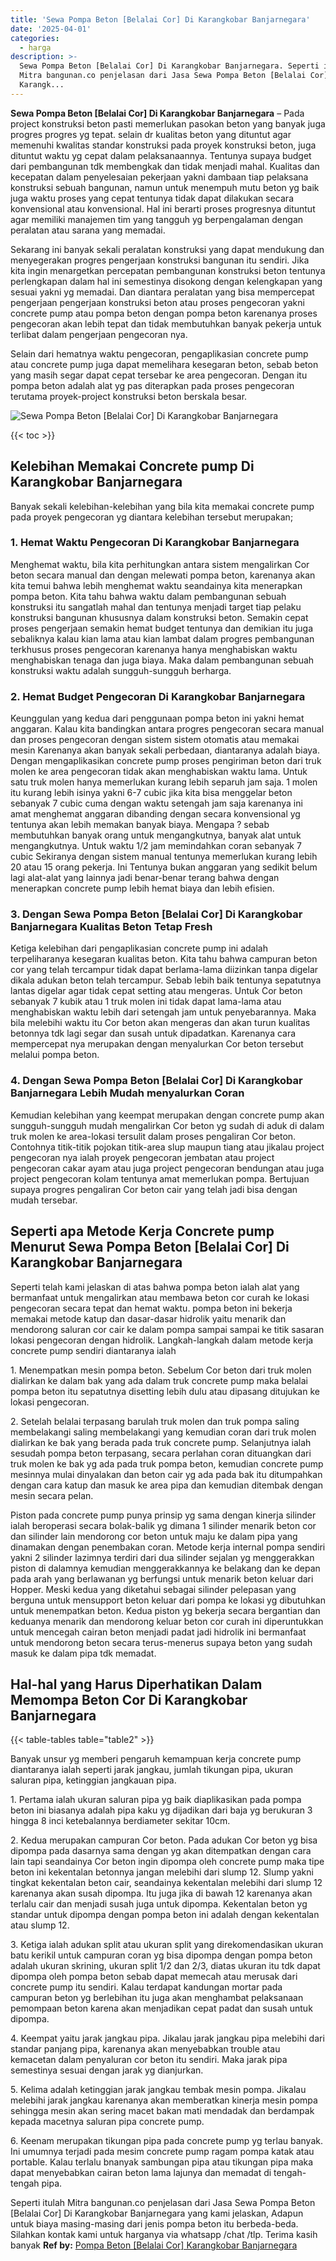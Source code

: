 ```yaml
---
title: 'Sewa Pompa Beton [Belalai Cor] Di Karangkobar Banjarnegara'
date: '2025-04-01'
categories:
  - harga
description: >-
  Sewa Pompa Beton [Belalai Cor] Di Karangkobar Banjarnegara. Seperti itulah
  Mitra bangunan.co penjelasan dari Jasa Sewa Pompa Beton [Belalai Cor] Di
  Karangk...
---
```


**Sewa Pompa Beton \[Belalai Cor\] Di Karangkobar Banjarnegara** – Pada project konstruksi beton pasti memerlukan pasokan beton yang banyak juga progres progres yg tepat. selain dr kualitas beton yang dituntut agar memenuhi kwalitas standar konstruksi pada proyek konstruksi beton, juga dituntut waktu yg cepat dalam pelaksanaannya. Tentunya supaya budget dari pembangunan tdk membengkak dan tidak menjadi mahal. Kualitas dan kecepatan dalam penyelesaian pekerjaan yakni dambaan tiap pelaksana konstruksi sebuah bangunan, namun untuk menempuh mutu beton yg baik juga waktu proses yang cepat tentunya tidak dapat dilakukan secara konvensional atau konvensional. Hal ini berarti proses progresnya dituntut agar memiliki manajemen tim yang tangguh yg berpengalaman dengan peralatan atau sarana yang memadai.

Sekarang ini banyak sekali peralatan konstruksi yang dapat mendukung dan menyegerakan progres pengerjaan konstruksi bangunan itu sendiri. Jika kita ingin menargetkan percepatan pembangunan konstruksi beton tentunya perlengkapan dalam hal ini semestinya disokong dengan kelengkapan yang sesuai yakni yg memadai. Dan diantara peralatan yang bisa mempercepat pengerjaan pengerjaan konstruksi beton atau proses pengecoran yakni concrete pump atau pompa beton dengan pompa beton karenanya proses pengecoran akan lebih tepat dan tidak membutuhkan banyak pekerja untuk terlibat dalam pengerjaan pengecoran nya.

Selain dari hematnya waktu pengecoran, pengaplikasian concrete pump atau concrete pump juga dapat memelihara kesegaran beton, sebab beton yang masih segar dapat cepat tersebar ke area pengecoran. Dengan itu pompa beton adalah alat yg pas diterapkan pada proses pengecoran terutama proyek-project konstruksi beton berskala besar.

![Sewa Pompa Beton [Belalai Cor] Di Karangkobar Banjarnegara](/images/sewa-concrete-pump-25.png)

{{< toc >}}

## Kelebihan Memakai Concrete pump Di Karangkobar Banjarnegara

Banyak sekali kelebihan-kelebihan yang bila kita memakai concrete pump pada proyek pengecoran yg diantara kelebihan tersebut merupakan;

### 1\. Hemat Waktu Pengecoran Di Karangkobar Banjarnegara

Menghemat waktu, bila kita perhitungkan antara sistem mengalirkan Cor beton secara manual dan dengan melewati pompa beton, karenanya akan kita temui bahwa lebih menghemat waktu seandainya kita menerapkan pompa beton. Kita tahu bahwa waktu dalam pembangunan sebuah konstruksi itu sangatlah mahal dan tentunya menjadi target tiap pelaku konstruksi bangunan khususnya dalam konstruksi beton. Semakin cepat proses pengerjaan semakin hemat budget tentunya dan demikian itu juga sebaliknya kalau kian lama atau kian lambat dalam progres pembangunan terkhusus proses pengecoran karenanya hanya menghabiskan waktu menghabiskan tenaga dan juga biaya. Maka dalam pembangunan sebuah konstruksi waktu adalah sungguh-sungguh berharga.

### 2\. Hemat Budget Pengecoran Di Karangkobar Banjarnegara

Keunggulan yang kedua dari penggunaan pompa beton ini yakni hemat anggaran. Kalau kita bandingkan antara progres pengecoran secara manual dan proses pengecoran dengan sistem sistem otomatis atau memakai mesin Karenanya akan banyak sekali perbedaan, diantaranya adalah biaya. Dengan mengaplikasikan concrete pump proses pengiriman beton dari truk molen ke area pengecoran tidak akan menghabiskan waktu lama. Untuk satu truk molen hanya memerlukan kurang lebih separuh jam saja. 1 molen itu kurang lebih isinya yakni 6-7 cubic jika kita bisa menggelar beton sebanyak 7 cubic cuma dengan waktu setengah jam saja karenanya ini amat menghemat anggaran dibanding dengan secara konvensional yg tentunya akan lebih memakan banyak biaya. Mengapa ? sebab membutuhkan banyak orang untuk mengangkutnya, banyak alat untuk mengangkutnya. Untuk waktu 1/2 jam memindahkan coran sebanyak 7 cubic Sekiranya dengan sistem manual tentunya memerlukan kurang lebih 20 atau 15 orang pekerja. Ini Tentunya bukan anggaran yang sedikit belum lagi alat-alat yang lainnya jadi benar-benar terang bahwa dengan menerapkan concrete pump lebih hemat biaya dan lebih efisien.

### 3\. Dengan Sewa Pompa Beton \[Belalai Cor\] Di Karangkobar Banjarnegara Kualitas Beton Tetap Fresh

Ketiga kelebihan dari pengaplikasian concrete pump ini adalah terpeliharanya kesegaran kualitas beton. Kita tahu bahwa campuran beton cor yang telah tercampur tidak dapat berlama-lama diizinkan tanpa digelar dikala adukan beton telah tercampur. Sebab lebih baik tentunya sepatutnya lantas digelar agar tidak cepat setting atau mengeras. Untuk Cor beton sebanyak 7 kubik atau 1 truk molen ini tidak dapat lama-lama atau menghabiskan waktu lebih dari setengah jam untuk penyebarannya. Maka bila melebihi waktu itu Cor beton akan mengeras dan akan turun kualitas betonnya tdk lagi segar dan susah untuk dipadatkan. Karenanya cara mempercepat nya merupakan dengan menyalurkan Cor beton tersebut melalui pompa beton.

### 4\. Dengan Sewa Pompa Beton \[Belalai Cor\] Di Karangkobar Banjarnegara Lebih Mudah menyalurkan Coran

Kemudian kelebihan yang keempat merupakan dengan concrete pump akan sungguh-sungguh mudah mengalirkan Cor beton yg sudah di aduk di dalam truk molen ke area-lokasi tersulit dalam proses pengaliran Cor beton. Contohnya titik-titik pojokan titik-area slup maupun tiang atau jikalau project pengecoran nya ialah proyek pengecoran jembatan atau project pengecoran cakar ayam atau juga project pengecoran bendungan atau juga project pengecoran kolam tentunya amat memerlukan pompa. Bertujuan supaya progres pengaliran Cor beton cair yang telah jadi bisa dengan mudah tersebar.

## Seperti apa Metode Kerja Concrete pump Menurut Sewa Pompa Beton \[Belalai Cor\] Di Karangkobar Banjarnegara

Seperti telah kami jelaskan di atas bahwa pompa beton ialah alat yang bermanfaat untuk mengalirkan atau membawa beton cor curah ke lokasi pengecoran secara tepat dan hemat waktu. pompa beton ini bekerja memakai metode katup dan dasar-dasar hidrolik yaitu menarik dan mendorong saluran cor cair ke dalam pompa sampai sampai ke titik sasaran lokasi pengecoran dengan hidrolik. Langkah-langkah dalam metode kerja concrete pump sendiri diantaranya ialah

1\. Menempatkan mesin pompa beton. Sebelum Cor beton dari truk molen dialirkan ke dalam bak yang ada dalam truk concrete pump maka belalai pompa beton itu sepatutnya disetting lebih dulu atau dipasang ditujukan ke lokasi pengecoran.

2\. Setelah belalai terpasang barulah truk molen dan truk pompa saling membelakangi saling membelakangi yang kemudian coran dari truk molen dialirkan ke bak yang berada pada truk concrete pump. Selanjutnya ialah sesudah pompa beton terpasang, secara perlahan coran dituangkan dari truk molen ke bak yg ada pada truk pompa beton, kemudian concrete pump mesinnya mulai dinyalakan dan beton cair yg ada pada bak itu ditumpahkan dengan cara katup dan masuk ke area pipa dan kemudian ditembak dengan mesin secara pelan.

Piston pada concrete pump punya prinsip yg sama dengan kinerja silinder ialah beroperasi secara bolak-balik yg dimana 1 silinder menarik beton cor dan silinder lain mendorong cor beton untuk maju ke dalam pipa yang dinamakan dengan penembakan coran. Metode kerja internal pompa sendiri yakni 2 silinder lazimnya terdiri dari dua silinder sejalan yg menggerakkan piston di dalamnya kemudian menggerakkannya ke belakang dan ke depan pada arah yang berlawanan yg berfungsi untuk menarik beton keluar dari Hopper. Meski kedua yang diketahui sebagai silinder pelepasan yang berguna untuk mensupport beton keluar dari pompa ke lokasi yg dibutuhkan untuk menempatkan beton. Kedua piston yg bekerja secara bergantian dan keduanya menarik dan mendorong keluar beton cor curah ini diperuntukkan untuk mencegah cairan beton menjadi padat jadi hidrolik ini bermanfaat untuk mendorong beton secara terus-menerus supaya beton yang sudah masuk ke dalam pipa tdk memadat.

## Hal-hal yang Harus Diperhatikan Dalam Memompa Beton Cor Di Karangkobar Banjarnegara

{{< table-tables table="table2" >}}

Banyak unsur yg memberi pengaruh kemampuan kerja concrete pump diantaranya ialah seperti jarak jangkau, jumlah tikungan pipa, ukuran saluran pipa, ketinggian jangkauan pipa.

1\. Pertama ialah ukuran saluran pipa yg baik diaplikasikan pada pompa beton ini biasanya adalah pipa kaku yg dijadikan dari baja yg berukuran 3 hingga 8 inci ketebalannya berdiameter sekitar 10cm.

2\. Kedua merupakan campuran Cor beton. Pada adukan Cor beton yg bisa dipompa pada dasarnya sama dengan yg akan ditempatkan dengan cara lain tapi seandainya Cor beton ingin dipompa oleh concrete pump maka tipe beton ini kekentalan betonnya jangan melebihi dari slump 12. Slump yakni tingkat kekentalan beton cair, seandainya kekentalan melebihi dari slump 12 karenanya akan susah dipompa. Itu juga jika di bawah 12 karenanya akan terlalu cair dan menjadi susah juga untuk dipompa. Kekentalan beton yg standar untuk dipompa dengan pompa beton ini adalah dengan kekentalan atau slump 12.

3\. Ketiga ialah adukan split atau ukuran split yang direkomendasikan ukuran batu kerikil untuk campuran coran yg bisa dipompa dengan pompa beton adalah ukuran skrining, ukuran split 1/2 dan 2/3, diatas ukuran itu tdk dapat dipompa oleh pompa beton sebab dapat memecah atau merusak dari concrete pump itu sendiri. Kalau terdapat kandungan mortar pada campuran beton yg berlebihan itu juga akan menghambat pelaksanaan pemompaan beton karena akan menjadikan cepat padat dan susah untuk dipompa.

4\. Keempat yaitu jarak jangkau pipa. Jikalau jarak jangkau pipa melebihi dari standar panjang pipa, karenanya akan menyebabkan trouble atau kemacetan dalam penyaluran cor beton itu sendiri. Maka jarak pipa semestinya sesuai dengan jarak yg dianjurkan.

5\. Kelima adalah ketinggian jarak jangkau tembak mesin pompa. Jikalau melebihi jarak jangkau karenanya akan memberatkan kinerja mesin pompa sehingga mesin akan sering macet bakan mati mendadak dan berdampak kepada macetnya saluran pipa concrete pump.

6\. Keenam merupakan tikungan pipa pada concrete pump yg terlau banyak. Ini umumnya terjadi pada mesim concrete pump ragam pompa katak atau portable. Kalau terlalu bnanyak sambungan pipa atau tikungan pipa maka dapat menyebabkan cairan beton lama lajunya dan memadat di tengah-tengah pipa.

Seperti itulah Mitra bangunan.co penjelasan dari Jasa Sewa Pompa Beton \[Belalai Cor\] Di Karangkobar Banjarnegara yang kami jelaskan, Adapun untuk biaya masing-masing dari jenis pompa beton itu berbeda-beda. Silahkan kontak kami untuk harganya via whatsapp /chat /tlp. Terima kasih banyak
**Ref by:** [Pompa Beton [Belalai Cor] Karangkobar Banjarnegara](https://id.wikipedia.org/wiki/Pompa)
